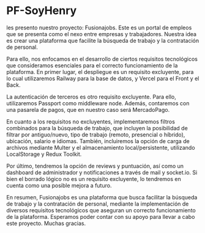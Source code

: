 # PF-SoyHenry

les presento nuestro proyecto: Fusionajobs. Este es un portal de empleos que se presenta como el nexo entre empresas y trabajadores. Nuestra idea es crear una plataforma que facilite la búsqueda de trabajo y la contratación de personal.

Para ello, nos enfocamos en el desarrollo de ciertos requisitos tecnológicos que consideramos esenciales para el correcto funcionamiento de la plataforma. En primer lugar, el despliegue es un requisito excluyente, para lo cual utilizaremos Railway para la base de datos, y Vercel para el Front y el Back.

La autenticación de terceros es otro requisito excluyente. Para ello, utilizaremos Passport como middleware node. Además, contaremos con una pasarela de pagos, que en nuestro caso será MercadoPago.

En cuanto a los requisitos no excluyentes, implementaremos filtros combinados para la búsqueda de trabajo, que incluyen la posibilidad de filtrar por antiguo/nuevo, tipo de trabajo (remoto, presencial o híbrido), ubicación, salario e idiomas. También, incluiremos la opción de carga de archivos mediante Multer y el almacenamiento local/persistente, utilizando LocalStorage y Redux Toolkit.

Por último, tendremos la opción de reviews y puntuación, así como un dashboard de administrador y notificaciones a través de mail y socket.io. Si bien el borrado lógico no es un requisito excluyente, lo tendremos en cuenta como una posible mejora a futuro.

En resumen, Fusionajobs es una plataforma que busca facilitar la búsqueda de trabajo y la contratación de personal, mediante la implementación de diversos requisitos tecnológicos que aseguran un correcto funcionamiento de la plataforma. Esperamos poder contar con su apoyo para llevar a cabo este proyecto. Muchas gracias.
